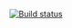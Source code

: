 [![Build status](https://ci.appveyor.com/api/projects/status/pal8a6x2dnq03qne?svg=true)](https://ci.appveyor.com/project/ruslanraindrop/ajshomework8-2)